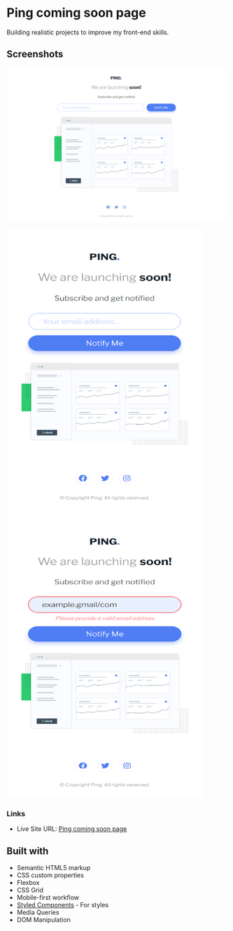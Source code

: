 # Ping coming soon page

Building realistic projects to improve my front-end skills.

## Screenshots

![](screenshots/ss-desktop.png)

<p float="left">
<img width="450" height="650" src="screenshots/ss-mobile.png">
<img width="450" height="650" src="screenshots/ss-mobile-error.png">
</p>

### Links

- Live Site URL: [Ping coming soon page](https://p1ng-coming-soon.netlify.app/)

## Built with

- Semantic HTML5 markup
- CSS custom properties
- Flexbox
- CSS Grid
- Mobile-first workflow
- [Styled Components](https://styled-components.com/) - For styles
- Media Queries
- DOM Manipulation
